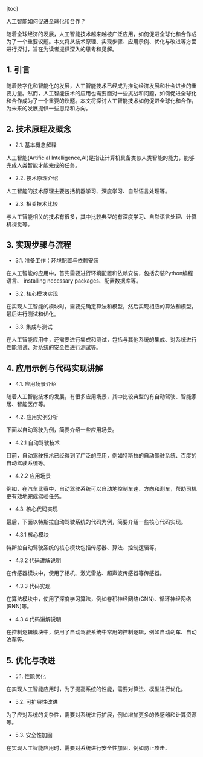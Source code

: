 
[toc]                    
                
                
人工智能如何促进全球化和合作？

随着全球经济的发展，人工智能技术越来越被广泛应用，如何促进全球化和合作成为了一个重要议题。本文将从技术原理、实现步骤、应用示例、优化与改进等方面进行探讨，旨在为读者提供深入的思考和见解。

## 1. 引言

随着数字化和智能化的发展，人工智能技术已经成为推动经济发展和社会进步的重要力量。然而，人工智能技术的应用也需要面对一些挑战和问题，如何促进全球化和合作成为了一个重要的议题。本文将探讨人工智能技术如何促进全球化和合作，为未来的发展提供一些思路和方向。

## 2. 技术原理及概念

- 2.1. 基本概念解释

人工智能(Artificial Intelligence,AI)是指让计算机具备类似人类智能的能力，能够完成人类智能才能完成的任务。

- 2.2. 技术原理介绍

人工智能的技术原理主要包括机器学习、深度学习、自然语言处理等。

- 2.3. 相关技术比较

与人工智能相关的技术有很多，其中比较典型的有深度学习、自然语言处理、计算机视觉等。

## 3. 实现步骤与流程

- 3.1. 准备工作：环境配置与依赖安装

在人工智能的应用中，首先需要进行环境配置和依赖安装，包括安装Python编程语言、 installing necessary packages、配置数据库等。

- 3.2. 核心模块实现

在实现人工智能的模块时，需要先确定算法和模型，然后实现相应的算法和模型，最后进行测试和优化。

- 3.3. 集成与测试

在人工智能应用中，还需要进行集成和测试，包括与其他系统的集成、对系统进行性能测试、对系统的安全性进行测试等。

## 4. 应用示例与代码实现讲解

- 4.1. 应用场景介绍

随着人工智能技术的发展，有很多应用场景，其中比较典型的有自动驾驶、智能家居、智能医疗等。

- 4.2. 应用实例分析

下面以自动驾驶为例，简要介绍一些应用场景。

- 4.2.1 自动驾驶技术

目前，自动驾驶技术已经得到了广泛的应用，例如特斯拉的自动驾驶系统、百度的自动驾驶系统等。

- 4.2.2 应用场景

例如，在汽车比赛中，自动驾驶系统可以自动地控制车速、方向和刹车，帮助司机更有效地完成驾驶任务。

- 4.3. 核心代码实现

最后，下面以特斯拉自动驾驶系统的代码为例，简要介绍一些核心代码实现。

- 4.3.1 核心模块

特斯拉自动驾驶系统的核心模块包括传感器、算法、控制逻辑等。

- 4.3.2 代码讲解说明

在传感器模块中，使用了相机、激光雷达、超声波传感器等传感器。

- 4.3.3 代码实现

在算法模块中，使用了深度学习算法，例如卷积神经网络(CNN)、循环神经网络(RNN)等。

- 4.3.4 代码讲解说明

在控制逻辑模块中，使用了自动驾驶系统中常用的控制逻辑，例如自动刹车、自动泊车等。

## 5. 优化与改进

- 5.1. 性能优化

在实现人工智能应用时，为了提高系统的性能，需要对算法、模型进行优化。

- 5.2. 可扩展性改进

为了应对系统的复杂性，需要对系统进行扩展，例如增加更多的传感器和计算资源等。

- 5.3. 安全性加固

在实现人工智能应用时，需要对系统进行安全性加固，例如防止攻击、

